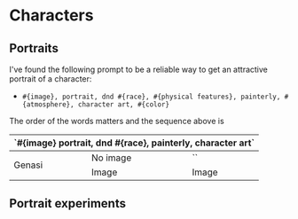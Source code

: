 # Characters

## Portraits

I've found the following prompt to be a reliable way to get an attractive portrait of a character:

- `#{image}, portrait, dnd #{race}, #{physical features}, painterly, #{atmosphere}, character art, #{color}`

The order of the words matters and the sequence above is  

<table>
<thead>
  <tr>
    <th colspan="3">`#{image} portrait, dnd #{race}, painterly, character art`</th>
  </tr>
</thead>
<tbody>
  <tr>
    <td rowspan="2">Genasi</td>
    <td>No image</td>
    <td>``</td>
  </tr>
  <tr>
    <td>Image</td>
    <td>Image</td>
  </tr>
</tbody>
</table> 

## Portrait experiments

